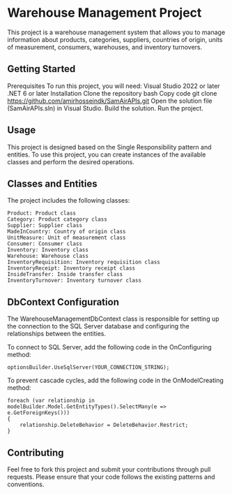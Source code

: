 # Warehouse Management Project
This project is a warehouse management system that allows you to manage information about products, categories, suppliers, countries of origin, units of measurement, consumers, warehouses, and inventory turnovers.

## Getting Started

Prerequisites To run this project, you will need:
Visual Studio 2022 or later .NET 6 or later Installation Clone the repository
bash Copy code git clone https://github.com/amirhosseindk/SamAirAPIs.git Open the solution file (SamAirAPIs.sln) in Visual Studio.
Build the solution.
Run the project.

## Usage
This project is designed based on the Single Responsibility pattern and entities. To use this project, you can create instances of the available classes and perform the desired operations.

## Classes and Entities
The project includes the following classes:
```
Product: Product class
Category: Product category class
Supplier: Supplier class
MadeInCountry: Country of origin class
UnitMeasure: Unit of measurement class
Consumer: Consumer class
Inventory: Inventory class
Warehouse: Warehouse class
InventoryRequisition: Inventory requisition class
InventoryReceipt: Inventory receipt class
InsideTransfer: Inside transfer class
InventoryTurnover: Inventory turnover class
```

## DbContext Configuration
The WarehouseManagementDbContext class is responsible for setting up the connection to the SQL Server database and configuring the relationships between the entities.

To connect to SQL Server, add the following code in the OnConfiguring method:
```
optionsBuilder.UseSqlServer(YOUR_CONNECTION_STRING);
```
To prevent cascade cycles, add the following code in the OnModelCreating method:
```
foreach (var relationship in modelBuilder.Model.GetEntityTypes().SelectMany(e => e.GetForeignKeys()))
{
    relationship.DeleteBehavior = DeleteBehavior.Restrict;
}
```
## Contributing
Feel free to fork this project and submit your contributions through pull requests. Please ensure that your code follows the existing patterns and conventions.
